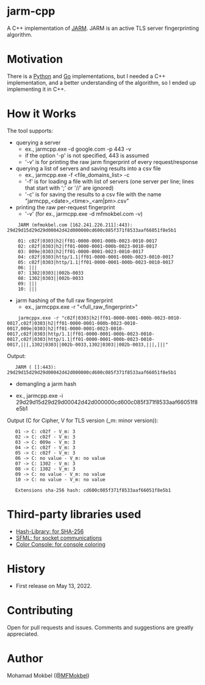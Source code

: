 # jarm-cpp

A C++ implementation of [JARM](https://engineering.salesforce.com/easily-identify-malicious-servers-on-the-internet-with-jarm-e095edac525a). JARM is an active TLS server fingerprinting algorithm.

# Motivation

There is a [Python](https://github.com/salesforce/jarm) and [Go](https://github.com/RumbleDiscovery/jarm-go) implementations, but I needed a C++ implementation, and a better understanding of the algorithm, so I ended up implementing it in C++.

# How it Works

The tool supports:
* querying a server
  - ex., jarmcpp.exe -d google.com -p 443 -v
  - if the option '-p' is not specified, 443 is assumed
  - '-v' is for printing the raw jarm fingerprint of every request/response
* querying a list of servers and saving results into a csv file
  - ex., jarmcpp.exe -f <file_domains_list> -c
  - '-f' is for loading a file with list of servers (one server per line; lines that start with ';' or '//' are ignored)
  - '-c' is for saving the results to a csv file with the name "jarmcpp\_\<date\>\_\<time\>\_<am|pm>.csv"
* printing the raw per-request fingerprint
   - '-v' (for ex., jarmcpp.exe -d mfmokbel.com -v)
``` 
    JARM (mfmokbel.com [162.241.226.211]:443): 29d29d15d29d29d00042d42d000000cd600c085f371f8533aaf66051f8e5b1

    01: c02f|0303|h2|ff01-0000-0001-000b-0023-0010-0017
    02: c02f|0303|h2|ff01-0000-0001-000b-0023-0010-0017
    03: 009e|0303|h2|ff01-0000-0001-0023-0010-0017
    04: c02f|0303|http/1.1|ff01-0000-0001-000b-0023-0010-0017
    05: c02f|0303|http/1.1|ff01-0000-0001-000b-0023-0010-0017
    06: |||
    07: 1302|0303||002b-0033
    08: 1302|0303||002b-0033
    09: |||
    10: |||
```
* jarm hashing of the full raw fingerprint
  - ex., jarmcppx.exe -r "<full_raw_fingerprint>"
``` 
    jarmcppx.exe -r "c02f|0303|h2|ff01-0000-0001-000b-0023-0010-0017,c02f|0303|h2|ff01-0000-0001-000b-0023-0010-0017,009e|0303|h2|ff01-0000-0001-0023-0010-0017,c02f|0303|http/1.1|ff01-0000-0001-000b-0023-0010-0017,c02f|0303|http/1.1|ff01-0000-0001-000b-0023-0010-0017,|||,1302|0303||002b-0033,1302|0303||002b-0033,|||,|||" 
```
 Output:
 ```
    JARM ( []:443): 29d29d15d29d29d00042d42d000000cd600c085f371f8533aaf66051f8e5b1
 ```
 * demangling a jarm hash
  - ex., jarmcpp.exe -i 29d29d15d29d29d00042d42d000000cd600c085f371f8533aaf66051f8e5b1
 
 Output (C for Cipher, V for TLS version (_m: minor version)):
 ```
    01 -> C: c02f - V_m: 3
    02 -> C: c02f - V_m: 3
    03 -> C: 009e - V_m: 3
    04 -> C: c02f - V_m: 3
    05 -> C: c02f - V_m: 3
    06 -> C: no value - V_m: no value
    07 -> C: 1302 - V_m: 3
    08 -> C: 1302 - V_m: 3
    09 -> C: no value - V_m: no value
    10 -> C: no value - V_m: no value

    Extensions sha-256 hash: cd600c085f371f8533aaf66051f8e5b1  
 ```
# Third-party libraries used

- [Hash-Library: for SHA-256](https://github.com/stbrumme/hash-library)
- [SFML: for socket communications](https://www.sfml-dev.org/index.php)
- [Color Console: for console coloring](https://github.com/imfl/color-console)
 
# History
 
 - First release on May 13, 2022.
 
# Contributing

Open for pull requests and issues. Comments and suggestions are greatly appreciated.

# Author

Mohamad Mokbel ([@MFMokbel](https://twitter.com/MFMokbel))
